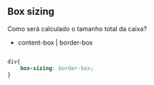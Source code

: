 ## Box sizing

Como será calculado o tamanho total da caixa?

- content-box | border-box

```css

div{
    box-sizing: border-box;
}

```